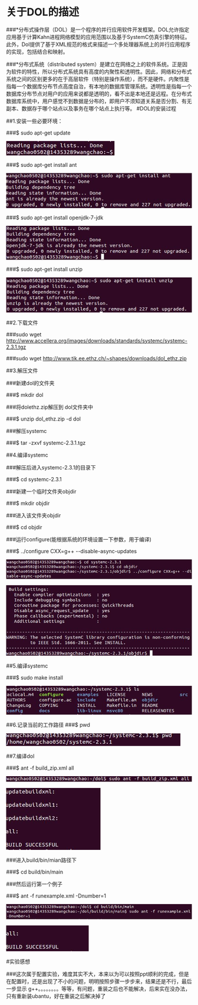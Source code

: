 # 关于DOL的描述

###*分布式操作层（DOL）是一个程序的并行应用软件开发框架。DOL允许指定应用基于计算Kahn进程网络模型的应用范围以及基于SystemC仿真引擎的特征。此外，Dol提供了基于XML规范的格式来描述一个多处理器系统上的并行应用程序的实现，包括结合和映射。

###*分布式系统（distributed system）是建立在网络之上的软件系统。正是因为软件的特性，所以分布式系统具有高度的内聚性和透明性。因此，网络和分布式系统之间的区别更多的在于高层软件（特别是操作系统），而不是硬件。内聚性是指每一个数据库分布节点高度自治，有本地的数据库管理系统。透明性是指每一个数据库分布节点对用户的应用来说都是透明的，看不出是本地还是远程。在分布式数据库系统中，用户感觉不到数据是分布的，即用户不须知道关系是否分割、有无副本、数据存于哪个站点以及事务在哪个站点上执行等。
#DOL的安装过程

##1.安装一些必要环境：

###$	sudo apt-get update

![](1.1.jpg)

###$	sudo apt-get install ant

![](1.2.jpg)

###$ 	sudo apt-get install openjdk-7-jdk

![](1.3.jpg)

###$	sudo apt-get install unzip

![](1.4.jpg)


##2.下载文件


###sudo wget http://www.accellera.org/images/downloads/standards/systemc/systemc-2.3.1.tgz

###sudo wget http://www.tik.ee.ethz.ch/~shapes/downloads/dol_ethz.zip

##3.解压文件

###新建dol的文件夹 

###$	mkdir dol

###将dolethz.zip解压到 dol文件夹中

###$	unzip dol_ethz.zip -d dol

###解压systemc

###$	tar -zxvf systemc-2.3.1.tgz

##4.编译systemc

###解压后进入systemc-2.3.1的目录下

###$	cd systemc-2.3.1

###新建一个临时文件夹objdir

###$	mkdir objdir

###进入该文件夹objdir

###$	cd objdir

###运行configure(能根据系统的环境设置一下参数，用于编译)

###$	../configure CXX=g++ --disable-async-updates


![](3.1.jpg)

![](3.2.jpg)

##5.编译systemc

###$	sudo make install

![](4.1.jpg)


##6.记录当前的工作路径
###$	pwd

![](5.1.jpg)

##7.编译dol

###$	ant -f build_zip.xml all

![](7.1.jpg)

![](7.2.jpg)

###进入build/bin/mian路径下

###$	cd build/bin/main

###然后运行第一个例子

###$	ant -f runexample.xml -Dnumber=1

![](7.3.jpg)

![](7.4.jpg)

#实验感想

###这次属于配置实验，难度其实不大，本来以为可以按照ppt顺利的完成，但是在配置时，还是出现了不小的问题，明明按照步骤一步步来，结果还是不行，最后一步显示 g++。。。。。。。。等等，有问题，重装之后也不能解决，后来实在没办法，只有重新装ubantu，好在重装之后解决掉了



